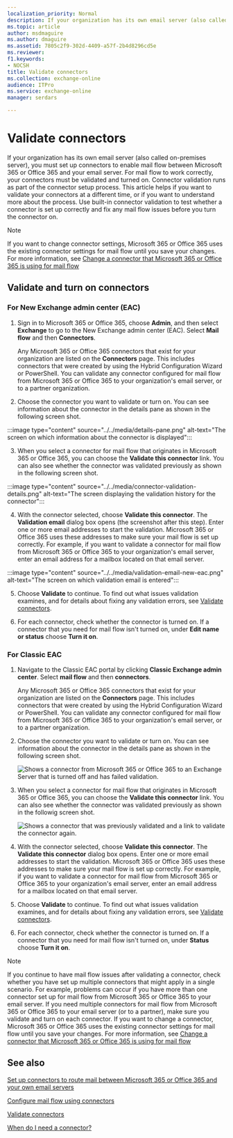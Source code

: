 ```yaml
---
localization_priority: Normal
description: If your organization has its own email server (also called on-premises server), you must set up connectors to enable mail flow between Microsoft 365 or Office 365 and your email server. For mail flow to work correctly, your connectors must be validated and turned on. Connector validation runs as part of the connector setup process. This article helps if you want to validate your connectors at a different time, or if you want to understand more about the process. Use built-in connector validation to test whether a connector is set up correctly and fix any mail flow issues before you turn the connector on.
ms.topic: article
author: msdmaguire
ms.author: dmaguire
ms.assetid: 7805c2f9-302d-4409-a57f-2b4d8296cd5e
ms.reviewer: 
f1.keywords:
- NOCSH
title: Validate connectors
ms.collection: exchange-online
audience: ITPro
ms.service: exchange-online
manager: serdars

---
```


# Validate connectors

If your organization has its own email server (also called on-premises server), you must set up connectors to enable mail flow between Microsoft 365 or Office 365 and your email server. For mail flow to work correctly, your connectors must be validated and turned on. Connector validation runs as part of the connector setup process. This article helps if you want to validate your connectors at a different time, or if you want to understand more about the process. Use built-in connector validation to test whether a connector is set up correctly and fix any mail flow issues before you turn the connector on.

> [!NOTE]
> If you want to change connector settings, Microsoft 365 or Office 365 uses the existing connector settings for mail flow until you save your changes. For more information, see [Change a connector that Microsoft 365 or Office 365 is using for mail flow](set-up-connectors-to-route-mail.md#change-a-connector-that-microsoft-365-or-office-365-is-using-for-mail-flow)

## Validate and turn on connectors

### For New Exchange admin center (EAC)

1. Sign in to Microsoft 365 or Office 365, choose **Admin**, and then select **Exchange** to go to the New Exchange admin center (EAC). Select **Mail flow** and then **Connectors**.

   Any Microsoft 365 or Office 365 connectors that exist for your organization are listed on the **Connectors** page. This includes connectors that were created by using the Hybrid Configuration Wizard or PowerShell. You can validate any connector configured for mail flow from Microsoft 365 or Office 365 to your organization's email server, or to a partner organization.

2. Choose the connector you want to validate or turn on. You can see information about the connector in the details pane as shown in the following screen shot.

:::image type="content" source="../../media/details-pane.png" alt-text="The screen on which information about the connector is displayed":::

3. When you select a connector for mail flow that originates in Microsoft 365 or Office 365, you can choose the **Validate this connector** link. You can also see whether the connector was validated previously as shown in the following screen shot.

:::image type="content" source="../../media/connector-validation-details.png" alt-text="The screen displaying the validation history for the connector":::

4. With the connector selected, choose **Validate this connector**. The **Validation email** dialog box opens (the screenshot after this step). Enter one or more email addresses to start the validation. Microsoft 365 or Office 365 uses these addresses to make sure your mail flow is set up correctly. For example, if you want to validate a connector for mail flow from Microsoft 365 or Office 365 to your organization's email server, enter an email address for a mailbox located on that email server.

:::image type="content" source="../../media/validation-email-new-eac.png" alt-text="The screen on which validation email is entered":::

5. Choose **Validate** to continue. To find out what issues validation examines, and for details about fixing any validation errors, see [Validate connectors](validate-connectors.md).

6. For each connector, check whether the connector is turned on. If a connector that you need for mail flow isn't turned on, under **Edit name or status** choose **Turn it on**.

### For Classic EAC

1. Navigate to the Classic EAC portal by clicking **Classic Exchange admin center**. Select **mail flow** and then **connectors**.

   Any Microsoft 365 or Office 365 connectors that exist for your organization are listed on the **Connectors** page. This includes connectors that were created by using the Hybrid Configuration Wizard or PowerShell. You can validate any connector configured for mail flow from Microsoft 365 or Office 365 to your organization's email server, or to a partner organization.

2. Choose the connector you want to validate or turn on. You can see information about the connector in the details pane as shown in the following screen shot.

   ![Shows a connector from Microsoft 365 or Office 365 to an Exchange Server that is turned off and has failed validation.](../../media/94d4c6ed-70d0-4a1d-915b-9d089f58d714.png)

3. When you select a connector for mail flow that originates in Microsoft 365 or Office 365, you can choose the **Validate this connector** link. You can also see whether the connector was validated previously as shown in the followig screen shot.

   ![Shows a connector that was previously validated and a link to validate the connector again.](../../media/e563a5dd-5e3c-4e78-8d3b-1e4b05a8e5d1.png)

4. With the connector selected, choose **Validate this connector**. The **Validate this connector** dialog box opens. Enter one or more email addresses to start the validation. Microsoft 365 or Office 365 uses these addresses to make sure your mail flow is set up correctly. For example, if you want to validate a connector for mail flow from Microsoft 365 or Office 365 to your organization's email server, enter an email address for a mailbox located on that email server.

5. Choose **Validate** to continue. To find out what issues validation examines, and for details about fixing any validation errors, see [Validate connectors](validate-connectors.md).

6. For each connector, check whether the connector is turned on. If a connector that you need for mail flow isn't turned on, under **Status** choose **Turn it on**.

> [!NOTE]
> If you continue to have mail flow issues after validating a connector, check whether you have set up multiple connectors that might apply in a single scenario. For example, problems can occur if you have more than one connector set up for mail flow from Microsoft 365 or Office 365 to your email server. If you need multiple connectors for mail flow from Microsoft 365 or Office 365 to your email server (or to a partner), make sure you validate and turn on each connector. If you want to change a connector, Microsoft 365 or Office 365 uses the existing connector settings for mail flow until you save your changes. For more information, see [Change a connector that Microsoft 365 or Office 365 is using for mail flow](set-up-connectors-to-route-mail.md#change-a-connector-that-microsoft-365-or-office-365-is-using-for-mail-flow)

## See also

[Set up connectors to route mail between Microsoft 365 or Office 365 and your own email servers](set-up-connectors-to-route-mail.md)

[Configure mail flow using connectors](use-connectors-to-configure-mail-flow.md)

[Validate connectors](validate-connectors.md)

[When do I need a connector?](use-connectors-to-configure-mail-flow.md#when-do-i-need-a-connector)
